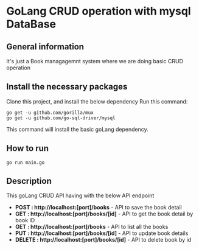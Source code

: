 # GoLang CRUD operation with mysql DataBase


## General information
It's just a Book managagemnt system where we are doing basic CRUD operation

## Install the necessary packages
Clone this project, and install the below dependency
Run this command:

```
go get -u github.com/gorilla/mux
go get -u github.com/go-sql-driver/mysql
```
This command will install the basic goLang dependency.


## How to run  
```
go run main.go
```
## Description 
This goLang CRUD API having with the below API endpoint

- **POST : http://localhost:[port]/books** - API to save the book detail
- **GET : http://localhost:[port]/books/[id]** - API to get the book detail by book ID
- **GET : http://localhost:[port]/books** - API to list all the books
- **PUT : http://localhost:[port]/books/[id]** - API to update book details
- **DELETE : http://localhost:[port]/books/[id]** - API to delete book by id

